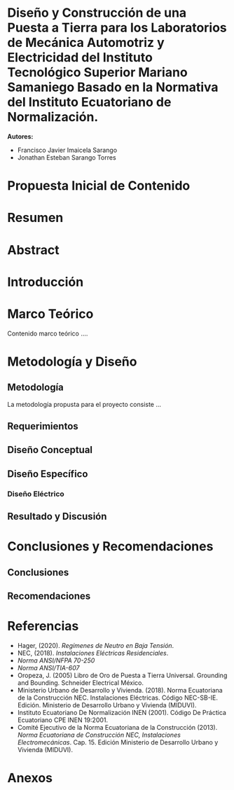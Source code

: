 # Diseño y Construcción de una Puesta a Tierra para los Laboratorios de Mecánica Automotriz y Electricidad del Instituto Tecnológico Superior Mariano Samaniego Basado en la Normativa del Instituto Ecuatoriano de Normalización.

**Autores:**

- Francisco Javier Imaicela Sarango 
- Jonathan Esteban Sarango Torres

# Propuesta Inicial de Contenido

# Resumen

# Abstract

# Introducción

# Marco Teórico

Contenido marco teórico ....

# Metodología y Diseño

## Metodología

La metodología  propusta para el proyecto consiste ...

## Requerimientos

## Diseño Conceptual

## Diseño Específico

### Diseño Eléctrico

## Resultado y Discusión

# Conclusiones y Recomendaciones

## Conclusiones

## Recomendaciones

# Referencias
- Hager, (2020). *Regímenes de Neutro en Baja Tensión*.
- NEC, (2018). *Instalaciones Eléctricas Residenciales*.
- *Norma ANSI/NFPA 70-250*
- *Norma ANSI/TIA-607*
- Oropeza, J. (2005) Libro de Oro de Puesta a Tierra Universal. Grounding and Bounding. Schneider Electrical México. 
- Ministerio Urbano de Desarrollo y Vivienda. (2018). Norma Ecuatoriana de la Construcción NEC. Instalaciones Eléctricas. Código NEC-SB-IE. Edición. Ministerio de Desarrollo Urbano y Vivienda (MIDUVI). 
- Instituto Ecuatoriano De Normalización INEN (2001). Código De Práctica Ecuatoriano CPE INEN 19:2001. 
- Comité Ejecutivo de la Norma Ecuatoriana de la Construcción (2013). *Norma Ecuatoriana de Construcción NEC, Instalaciones Electromecánicas*. Cap. 15. Edición  Ministerio de Desarrollo Urbano y Vivienda (MIDUVI). 

# Anexos
